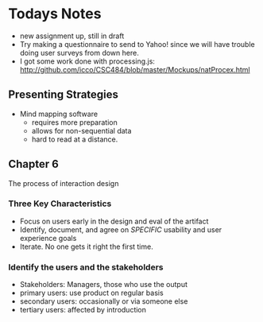 # Todays Notes

 * new assignment up, still in draft
 * Try making a questionnaire to send to Yahoo! since we will have trouble doing
 user surveys from down here.
 * I got some work done with processing.js: http://github.com/icco/CSC484/blob/master/Mockups/natProcex.html

## Presenting Strategies

 * Mind mapping software
   * requires more preparation
   * allows for non-sequential data
   * hard to read at a distance.

## Chapter 6

The process of interaction design

### Three Key Characteristics

 * Focus on users early in the design and eval of the artifact
 * Identify, document, and agree on *SPECIFIC* usability and user experience goals
 * Iterate. No one gets it right the first time. 

### Identify the users and the stakeholders

 * Stakeholders: Managers, those who use the output 
 * primary users: use product on regular basis
 * secondary users: occasionally or via someone else
 * tertiary users: affected by introduction 

